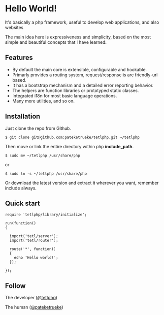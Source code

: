 Hello World!
===========

It's basically a php framework, useful to develop web applications, and also websites.

The main idea here is expressiveness and simplicity, based on the most simple and beautiful concepts that I have learned.


Features
--------

  * By default the main core is extensible, configurable and hookable.
  * Primarly provides a routing system, request/response is are friendly-url based.
  * It has a bootstrap mechanism and a detailed error reporting behavior.
  * The helpers are function libraries or prototyped static classes.
  * Integrated i18n for most basic language operations.
  * Many more utilities, and so on.


Installation
------------

Just clone the repo from Github.

    $ git clone git@github.com:pateketrueke/tetlphp.git ~/tetlphp

Then move or link the entire directory within php **include_path**.

    $ sudo mv ~/tetlphp /usr/share/php

or

    $ sudo ln -s ~/tetlphp /usr/share/php

Or download the latest version and extract it wherever you want, remember include always.

Quick start
-----------

    require 'tetlphp/library/initialize';

    run(function()
    {

      import('tetl/server');
      import('tetl/router');

      route('*', function()
      {
        echo 'Hello world!';
      });

    });


Follow
------

The developer ([@tetlphp](http://twitter.com/tetlphp))

The human ([@pateketrueke](http://twitter.com/pateketrueke))
